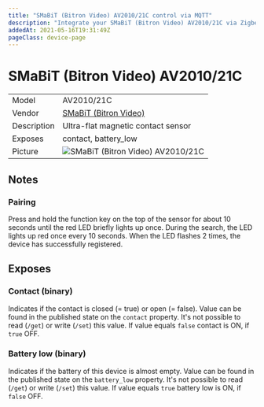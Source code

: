 ```yaml
---
title: "SMaBiT (Bitron Video) AV2010/21C control via MQTT"
description: "Integrate your SMaBiT (Bitron Video) AV2010/21C via Zigbee2MQTT with whatever smart home infrastructure you are using without the vendor's bridge or gateway."
addedAt: 2021-05-16T19:31:49Z
pageClass: device-page
---
```


<!-- !!!! -->
<!-- ATTENTION: This file is auto-generated through docgen! -->
<!-- You can only edit the "Notes"-Section between the two comment lines "Notes BEGIN" and "Notes END". -->
<!-- Do not use h1 or h2 heading within "## Notes"-Section. -->
<!-- !!!! -->

# SMaBiT (Bitron Video) AV2010/21C

|     |     |
|-----|-----|
| Model | AV2010/21C  |
| Vendor  | [SMaBiT (Bitron Video)](/supported-devices/#v=SMaBiT%20(Bitron%20Video))  |
| Description | Ultra-flat magnetic contact sensor |
| Exposes | contact, battery_low |
| Picture | ![SMaBiT (Bitron Video) AV2010/21C](https://www.zigbee2mqtt.io/images/devices/AV2010-21C.png) |


<!-- Notes BEGIN: You can edit here. Add "## Notes" headline if not already present. -->
## Notes


### Pairing
Press and hold the function key on the top of the sensor for about 10 seconds until the red LED briefly lights up once.
During the search, the LED lights up red once every 10 seconds. When the LED flashes 2 times, the device has successfully registered.
<!-- Notes END: Do not edit below this line -->




## Exposes

### Contact (binary)
Indicates if the contact is closed (= true) or open (= false).
Value can be found in the published state on the `contact` property.
It's not possible to read (`/get`) or write (`/set`) this value.
If value equals `false` contact is ON, if `true` OFF.

### Battery low (binary)
Indicates if the battery of this device is almost empty.
Value can be found in the published state on the `battery_low` property.
It's not possible to read (`/get`) or write (`/set`) this value.
If value equals `true` battery low is ON, if `false` OFF.

